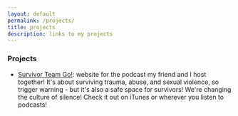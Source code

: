 ```yaml
---
layout: default
permalink: /projects/
title: projects
description: links to my projects
---
```


### Projects

+ [Survivor Team Go!](https://www.survivorteamgo.com/): website for the podcast my friend and I host together! It's about surviving trauma, abuse, and sexual violence, so trigger warning - but it's also a safe space for survivors! We're changing the culture of silence! Check it out on iTunes or wherever you listen to podcasts!